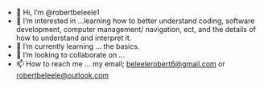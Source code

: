 - 👋 Hi, I’m @robertbeleele1
- 👀 I’m interested in ...learning how to better understand coding, software development, computer management/ navigation, ect, and the details of how to understand and interpret it. 
- 🌱 I’m currently learning ... the basics.
- 💞️ I’m looking to collaborate on ...
- 📫 How to reach me ... my email; beleelerobert6@gmail.com or robertbeleele@outlook.com

<!---
robertbeleele1/robertbeleele1 is a ✨ special ✨ repository because its `README.md` (this file) appears on your GitHub profile.
You can click the Preview link to take a look at your changes.
--->
